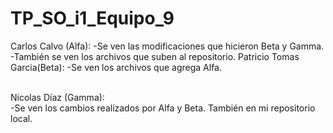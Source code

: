 # TP_SO_i1_Equipo_9

Carlos Calvo (Alfa):
-Se ven las modificaciones que hicieron Beta y Gamma.
-También se ven los archivos que suben al repositorio.
Patricio Tomas Garcia(Beta):
-Se ven los archivos que agrega Alfa.

</br>
Nicolas Díaz (Gamma):</br>
-Se ven los cambios realizados por Alfa y Beta. También en mi repositorio local.</br>

